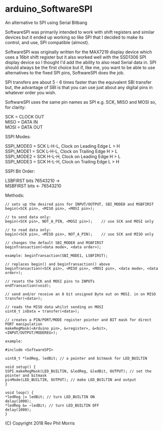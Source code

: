 # arduino_SoftwareSPI
An alternative to SPI using Serial Bitbang

SoftwareSPI was primarily intended to work with shift registers and similar devices but it ended up working so like SPI that I decided to make its control, and use, SPI compatible (almost).
		
SoftwareSPI was originally written for the MAX7219 display device which uses a 16bit shift register	but it also worked well with the SSD1306 SPI display device so I thought I'd add the ability to	also read Serial data in. SPI should always be the first choice but if, like me, you want to be able to use alternatives to the fixed SPI pins, SoftwareSPI does the job.

SPI transfers are about 5 - 6 times faster than the equivalent SBI transfer but, the advantage of SBI is that you can use just about any digital pins in whatever order you wish.

SoftwareSPI uses the same pin names as SPI e.g. SCK, MISO and MOSI so, for clarity:

   SCK = CLOCK OUT  
   MISO = DATA IN  
   MOSI = DATA OUT

  SSPI Modes:

SSPI_MODE0 = SCK L-H-L, Clock on Leading Edge L > H  
SSPI_MODE1 = SCK L-H-L, Clock on Trailing Edge H > L  
SSPI_MODE2 = SCK H-L-H, Clock on Leading Edge H > L  
SSPI_MODE3 = SCK H-L-H, Clock on Trailing Edge L > H

  SSPI Bit Order:

  LSBFIRST  bits 76543210 ->  
  MSBFIRST  bits <- 76543210  
  
  Methods:  
  
  	// sets up the desired pins for INPUT/OUTPUT, SBI_MODE0 and MSBFIRST	
	begin(<SCK pin>, <MISO pin>, <MOSI pin>);
	
	// to send data only:
	begin(<SCK pin>, NOT_A_PIN, <MOSI pin>);	// use SCK and MOSI only
	
	// to read data only:
	begin(<SCK pin>, <MISO pin>, NOT_A_PIN);	// use SCK and MISO only
	
	// changes the default SBI_MODE0 and MSBFIRST	
	beginTransaction(<data mode>, <data order>);	
	
	example: beginTransaction(SBI_MODE1, LSBFIRST);
	
	// replaces begin() and beginTransaction() above	
	beginTransaction(<SCK pin>, <MISO pin>, <MOSI pin>, <data mode>, <data order>);
	
	// resets the SCK and MOSI pins to INPUTs	
	endTransaction(void);	
	
	// send and/or receive an 8 bit unsigned Byte out on MOSI. in on MISO	
	transfer(<data>);	
	
	// reads the MISO data whilst sending on MOSI	
	uint8_t inData = transfer(<data>);
	
	// creates a PIN/PORT/MODE register pointer and BIT mask for direct PORT manipulation	
	makeRegMask(<Arduino pin>, &<register>, &<bit>, <INPUT/OUTPUT/MODEREG>);
	
	example:  
	
	#include <SoftwareSPI>
	
	uint8_t *ledReg, ledBit; // a pointer and bitmask for LED_BUILTIN
	
	void setup() {
	SSPI.makeRegMask(LED_BUILTIN, &ledReg, &ledBit, OUTPUT); // set the pointer and bitmask
	pinMode(LED_BUILTIN, OUTPUT); // make LED_BUILTIN and output
	}
	
	void loop() {
	*ledReg |= ledBit; // turn LED_BUILTIN ON
	delay(1000);
	*ledReg &= ~ledBit; // turn LED_BUILTIN OFF
	delay(1000);
	}
	
	

(C) Copyright 2018 Rev Phil Morris
